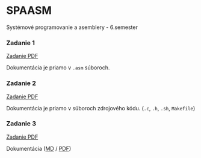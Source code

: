 # SPAASM
Systémové programovanie a asemblery - 6.semester


### Zadanie 1

[Zadanie PDF](1zadanie/SPaASM_zadanie_1-2025.pdf)

Dokumentácia je priamo v `.asm` súboroch.

### Zadanie 2

[Zadanie PDF](2zadanie/not_src/SPaASM_zadanie_2-2025.pdf)

Dokumentácia je priamo v súboroch zdrojového kódu. (`.c`, `.h`, `.sh`, `Makefile`)

### Zadanie 3

[Zadanie PDF](3zadanie/not_src/SPaASM_zadanie_3-2025.pdf)

Dokumentácia ([MD](3zadanie/3zadanie.md) / [PDF](3zadanie/3zadanie.pdf))
